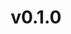 ---
wip: false
title: v0.1.0
releasedatebegin: "2016-01-01 00:00:00"
releasedateend: "2016-11-21 23:59:59"
---